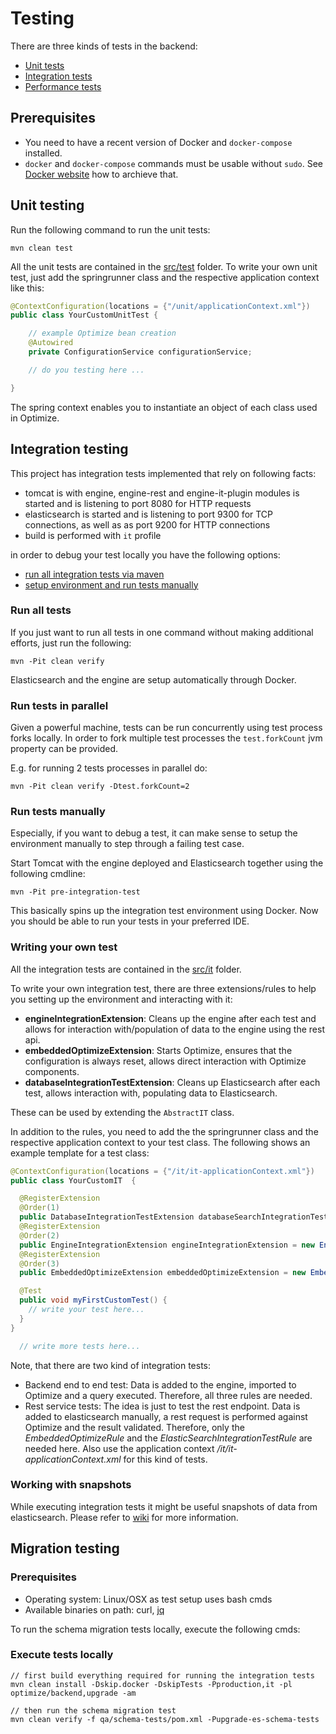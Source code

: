 # Testing

There are three kinds of tests in the backend:

* [Unit tests](#unit-testing)
* [Integration tests](#integration-testing)
* [Performance tests](#performance-testing)

## Prerequisites

* You need to have a recent version of Docker and `docker-compose` installed.
* `docker` and `docker-compose` commands must be usable without `sudo`. See [Docker website](https://docs.docker.com/install/linux/linux-postinstall/) how to archieve that.

## Unit testing

Run the following command to run the unit tests:

```
mvn clean test
```

All the unit tests are contained in the [src/test](./src/test/java/.) folder.
To write your own unit test, just add the springrunner class and the respective application context like this:

```java
@ContextConfiguration(locations = {"/unit/applicationContext.xml"})
public class YourCustomUnitTest {

    // example Optimize bean creation
    @Autowired
    private ConfigurationService configurationService;

    // do you testing here ...

}
```

The spring context enables you to instantiate an object of each class used in Optimize.

## Integration testing

This project has integration tests implemented that rely on following facts:

* tomcat is with engine, engine-rest and engine-it-plugin modules is started and is listening to port 8080
  for HTTP requests
* elasticsearch is started and is listening to port 9300 for TCP connections, as well as as port 9200
  for HTTP connections
* build is performed with ```it``` profile

in order to debug your test locally you have the following options:

* [run all integration tests via maven](#run-all-tests)
* [setup environment and run tests manually](#run-tests-manually)

### Run all tests

If you just want to run all tests in one command without making additional
efforts, just run the following:

```
mvn -Pit clean verify
```

Elasticsearch and the engine are setup automatically through Docker.

### Run tests in parallel

Given a powerful machine, tests can be run concurrently using test process forks locally.
In order to fork multiple test processes the `test.forkCount` jvm property can be provided.

E.g. for running 2 tests processes in parallel do:

```
mvn -Pit clean verify -Dtest.forkCount=2
```

### Run tests manually

Especially, if you want to debug a test, it can make sense to setup the
environment manually to step through a failing test case.

Start Tomcat with the engine deployed and Elasticsearch together using the following cmdline:

```
mvn -Pit pre-integration-test
```

This basically spins up the integration test environment using Docker. Now you should be able to run your tests in your preferred IDE.

### Writing your own test

All the integration tests are contained in the [src/it](./src/it/java/.) folder.

To write your own integration test, there are three extensions/rules to help you setting up the environment and interacting with it:

* **engineIntegrationExtension**: Cleans up the engine after each test and allows for interaction with/population of data to the engine using the rest api.
* **embeddedOptimizeExtension**: Starts Optimize, ensures that the configuration is always reset, allows direct interaction with Optimize components.
* **databaseIntegrationTestExtension**: Cleans up Elasticsearch after each test, allows interaction with, populating data to Elasticsearch.

These can be used by extending the `AbstractIT` class.

In addition to the rules, you need to add the the springrunner class and the respective application context to your test class. The following shows an example template for a test class:

```java
@ContextConfiguration(locations = {"/it/it-applicationContext.xml"})
public class YourCustomIT  {

  @RegisterExtension
  @Order(1)
  public DatabaseIntegrationTestExtension databaseSearchIntegrationTestExtension = new DatabaseIntegrationTestExtension();
  @RegisterExtension
  @Order(2)
  public EngineIntegrationExtension engineIntegrationExtension = new EngineIntegrationExtension();
  @RegisterExtension
  @Order(3)
  public EmbeddedOptimizeExtension embeddedOptimizeExtension = new EmbeddedOptimizeExtension();

  @Test
  public void myFirstCustomTest() {
    // write your test here...
  }
}

  // write more tests here...
```

Note, that there are two kind of integration tests:

* Backend end to end test: Data is added to the engine, imported to Optimize and a query executed. Therefore, all three rules are needed.
* Rest service tests: The idea is just to test the rest endpoint. Data is added to elasticsearch manually, a rest request is performed against Optimize and the result validated. Therefore, only the *EmbeddedOptimizeRule* and the *ElasticSearchIntegrationTestRule* are needed here. Also use the application context */it/it-applicationContext.xml* for this kind of tests.

### Working with snapshots

While executing integration tests it might be useful snapshots of data from elasticsearch. Please refer to [wiki](https://github.com/camunda/camunda-optimize/wiki/Using-ES-snapshots) for more information.

## Migration testing

### Prerequisites

* Operating system: Linux/OSX as test setup uses bash cmds
* Available binaries on path: curl, [jq](https://stedolan.github.io/jq/)

To run the schema migration tests locally, execute the following cmds:

### Execute tests locally

```shell
// first build everything required for running the integration tests
mvn clean install -Dskip.docker -DskipTests -Pproduction,it -pl optimize/backend,upgrade -am

// then run the schema migration test
mvn clean verify -f qa/schema-tests/pom.xml -Pupgrade-es-schema-tests
```

